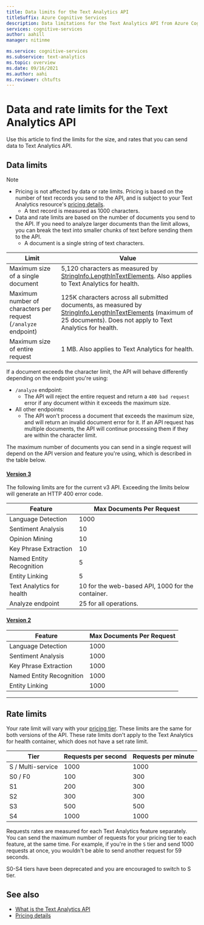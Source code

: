 ```yaml
---
title: Data limits for the Text Analytics API
titleSuffix: Azure Cognitive Services
description: Data limitations for the Text Analytics API from Azure Cognitive Services.
services: cognitive-services
author: aahill
manager: nitinme

ms.service: cognitive-services
ms.subservice: text-analytics
ms.topic: overview
ms.date: 09/16/2021
ms.author: aahi
ms.reviewer: chtufts
---
```


# Data and rate limits for the Text Analytics API
<a name="data-limits"></a>

Use this article to find the limits for the size, and rates that you can send data to Text Analytics API.

## Data limits

> [!NOTE]
> * Pricing is not affected by data or rate limits. Pricing is based on the number of text records you send to the API, and is subject to your Text Analytics resource's [pricing details](https://azure.microsoft.com/pricing/details/cognitive-services/text-analytics/).
>   * A text record is measured as 1000 characters. 
> * Data and rate limits are based on the number of documents you send to the API. If you need to analyze larger documents than the limit allows, you can break the text into smaller chunks of text before sending them to the API. 
>   * A document is a single string of text characters.  



| Limit | Value |
|------------------------|---------------|
| Maximum size of a single document | 5,120 characters as measured by [StringInfo.LengthInTextElements](/dotnet/api/system.globalization.stringinfo.lengthintextelements). Also applies to Text Analytics for health. |
| Maximum number of characters per request (`/analyze` endpoint)  | 125K characters across all submitted documents, as measured by [StringInfo.LengthInTextElements](/dotnet/api/system.globalization.stringinfo.lengthintextelements) (maximum of 25 documents). Does not apply to Text Analytics for health. |
| Maximum size of entire request | 1 MB. Also applies to Text Analytics for health. |


If a document exceeds the character limit, the API will behave differently depending on the endpoint you're using:

* `/analyze` endpoint:
  * The API will reject the entire request and return a `400 bad request` error if any document within it exceeds the maximum size.
* All other endpoints:  
  * The API won't process a document that exceeds the maximum size, and will return an invalid document error for it. If an API request has multiple documents, the API will continue processing them if they are within the character limit.

The maximum number of documents you can send in a single request will depend on the API version and feature you're using, which is described in the table below.

#### [Version 3](#tab/version-3)

The following limits are for the current v3 API. Exceeding the limits below will generate an HTTP 400 error code.


| Feature | Max Documents Per Request | 
|----------|-----------|
| Language Detection | 1000 |
| Sentiment Analysis | 10 |
| Opinion Mining | 10 |
| Key Phrase Extraction | 10 |
| Named Entity Recognition | 5 |
| Entity Linking | 5 |
| Text Analytics for health  | 10 for the web-based API, 1000 for the container. |
| Analyze endpoint | 25 for all operations. |

#### [Version 2](#tab/version-2)

| Feature | Max Documents Per Request | 
|----------|-----------|
| Language Detection | 1000 |
| Sentiment Analysis | 1000 |
| Key Phrase Extraction | 1000 |
| Named Entity Recognition | 1000 |
| Entity Linking | 1000 |

---

## Rate limits

Your rate limit will vary with your [pricing tier](https://azure.microsoft.com/pricing/details/cognitive-services/text-analytics/). These limits are the same for both versions of the API. These rate limits don't apply to the Text Analytics for health container, which does not have a set rate limit.

| Tier          | Requests per second | Requests per minute |
|---------------|---------------------|---------------------|
| S / Multi-service | 1000                | 1000                |
| S0 / F0         | 100                 | 300                 |
| S1            | 200                 | 300                 |
| S2            | 300                 | 300                 |
| S3            | 500                 | 500                 |
| S4            | 1000                | 1000                |

Requests rates are measured for each Text Analytics feature separately. You can send the maximum number of requests for your pricing tier to each feature, at the same time. For example, if you're in the `S` tier and send 1000 requests at once, you wouldn't be able to send another request for 59 seconds.


S0-S4 tiers have been deprecated and you are encouraged to switch to S tier.

## See also

* [What is the Text Analytics API](../overview.md)
* [Pricing details](https://azure.microsoft.com/pricing/details/cognitive-services/text-analytics/)
